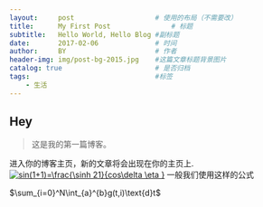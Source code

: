 ```yaml
---
layout:     post   				    # 使用的布局（不需要改）
title:      My First Post 				# 标题 
subtitle:   Hello World, Hello Blog #副标题
date:       2017-02-06 				# 时间
author:     BY 						# 作者
header-img: img/post-bg-2015.jpg 	#这篇文章标题背景图片
catalog: true 						# 是否归档
tags:								#标签
    - 生活
---
```


## Hey
>这是我的第一篇博客。

进入你的博客主页，新的文章将会出现在你的主页上.
<a href="https://www.codecogs.com/eqnedit.php?latex=sin(1&plus;1)=\frac{\sinh&space;21}{cos\delta&space;\eta&space;}" target="_blank"><img src="https://latex.codecogs.com/gif.latex?sin(1&plus;1)=\frac{\sinh&space;21}{cos\delta&space;\eta&space;}" title="sin(1+1)=\frac{\sinh 21}{cos\delta \eta }" /></a>
一般我们使用这样的公式


$\sum_{i=0}^N\int_{a}^{b}g(t,i)\text{d}t$
